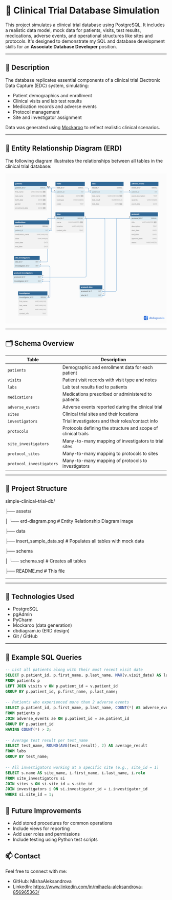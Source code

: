 # 🧪 Clinical Trial Database Simulation

This project simulates a clinical trial database using PostgreSQL. It includes a realistic data model, mock data for patients, visits, test results, medications, adverse events, and operational structures like sites and protocols. It's designed to demonstrate my SQL and database development skills for an **Associate Database Developer** position.

---

## 🧠 Description

The database replicates essential components of a clinical trial Electronic Data Capture (EDC) system, simulating:

- Patient demographics and enrollment
- Clinical visits and lab test results
- Medication records and adverse events
- Protocol management
- Site and investigator assignment

Data was generated using [Mockaroo](https://mockaroo.com) to reflect realistic clinical scenarios.

---

## 🧭 Entity Relationship Diagram (ERD)

The following diagram illustrates the relationships between all tables in the clinical trial database:

![ERD Diagram](assets/erd-diagram.png)

---

## 🗂 Schema Overview

| Table                    | Description                                                   |
|--------------------------|---------------------------------------------------------------|
| `patients`               | Demographic and enrollment data for each patient              |
| `visits`                 | Patient visit records with visit type and notes               |
| `labs`                   | Lab test results tied to patients                             |
| `medications`            | Medications prescribed or administered to patients            |
| `adverse_events`         | Adverse events reported during the clinical trial             |
| `sites`                  | Clinical trial sites and their locations                      |
| `investigators`          | Trial investigators and their roles/contact info              |
| `protocols`              | Protocols defining the structure and scope of clinical trails |
| `site_investigators`     | Many-to-many mapping of investigators to trial sites          |
| `protocol_sites`         | Many-to-many mapping to protocols to sites                    |
| `protocol_investigators` | Many-to-many mapping of protocols to investigators            |

---

## 📂 Project Structure

simple-clinical-trial-db/

├── assets/

│ └── erd-diagram.png # Entity Relationship Diagram image

├── data

├── insert_sample_data.sql # Populates all tables with mock data

├── schema

│ └──  schema.sql # Creates all tables


├── README.md # This file


---


---

## 🧪 Technologies Used

- PostgreSQL
- pgAdmin
- PyCharm
- Mockaroo (data generation)
- dbdiagram.io (ERD design)
- Git / GitHub

---

## 🧠 Example SQL Queries

```sql
-- List all patients along with their most recent visit date
SELECT p.patient_id, p.first_name, p.last_name, MAX(v.visit_date) AS last_visit
FROM patients p
LEFT JOIN visits v ON p.patient_id = v.patient_id
GROUP BY p.patient_id, p.first_name, p.last_name;
    
-- Patients who experienced more than 2 adverse events
SELECT p.patient_id, p.first_name, p.last_name, COUNT(*) AS adverse_event_count
FROM patients p
JOIN adverse_events ae ON p.patient_id = ae.patient_id
GROUP BY p.patient_id
HAVING COUNT(*) > 2;

-- Average test result per test_name
SELECT test_name, ROUND(AVG(test_result), 2) AS average_result
FROM labs
GROUP BY test_name;

-- All investigators working at a specific site (e.g., site_id = 1)
SELECT s.name AS site_name, i.first_name, i.last_name, i.role
FROM site_investigators si
JOIN sites s ON si.site_id = s.site_id
JOIN investigators i ON si.investigator_id = i.investigator_id
WHERE si.site_id = 1;

```

## 🚀 Future Improvements
- Add stored procedures for common operations
- Include views for reporting
- Add user roles and permissions
- Include testing using Python test scripts

## 📫 Contact
Feel free to connect with me:
- GitHub: MishaAleksandrova
- LinkedIn: https://www.linkedin.com/in/mihaela-aleksandrova-856965363/

